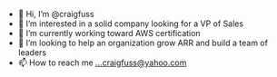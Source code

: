 - 👋 Hi, I’m @craigfuss
- 👀 I’m interested in a solid company looking for a VP of Sales
- 🌱 I’m currently working toward AWS certification
- 💞️ I’m looking to help an organization grow ARR and build a team of leaders
- 📫 How to reach me ...craigfuss@yahoo.com

<!---
craigfuss/craigfuss is a ✨ special ✨ repository because its `README.md` (this file) appears on your GitHub profile.
You can click the Preview link to take a look at your changes.
--->
